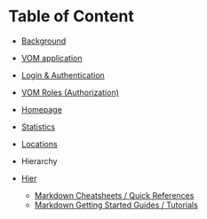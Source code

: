 # Table of Content

 - [Background](https://github.com/jessicalovheden/test_project/blob/master/no_en/Background.md)
 - [VOM application](https://github.com/jessicalovheden/test_project/blob/master/no_en/VOM%20Application.md)
 - [Login & Authentication](https://github.com/jessicalovheden/test_project/blob/master/no_en/Login%20&%20Authentication.md)
 - [VOM Roles (Authorization)](https://github.com/jessicalovheden/test_project/blob/master/no_en/VOM%20Roles%20%28Authorization%29.md)
 - [Homepage](https://github.com/jessicalovheden/test_project/blob/master/no_en/Homepage.md)
 - [Statistics](https://github.com/jessicalovheden/test_project/blob/master/no_en/Statistics.md)
 - [Locations](https://github.com/jessicalovheden/test_project/blob/master/no_en/Locations.md)
 - Hierarchy


-   [Hier](https://github.com/mundimark/awesome-markdown#markdown-documentation)
    -   [Markdown Cheatsheets / Quick References](https://github.com/mundimark/awesome-markdown#markdown-cheatsheets--quick-references)
    -   [Markdown Getting Started Guides / Tutorials](https://github.com/mundimark/awesome-markdown#markdown-getting-started-guides--tutorials)
<!--stackedit_data:
eyJoaXN0b3J5IjpbMjA3MDU2MzUzOV19
-->